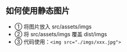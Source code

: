 ## 如何使用静态图片

  - ① 将图片放入 src/assets/imgs
  - ② 将 src/assets/imgs 覆盖 dist/imgs 
  - ③ 代码使用：`<img src="./imgs/xxx.jpg">`